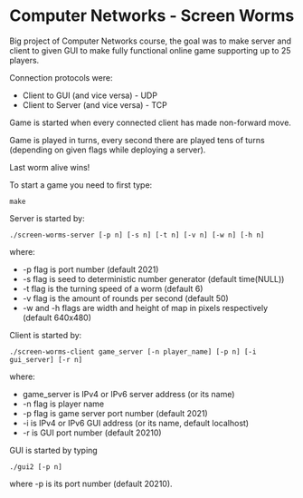 # Computer Networks - Screen Worms

Big project of Computer Networks course, the goal was to make server and client to given GUI to make fully functional online game supporting up to 25 players.

Connection protocols were:
- Client to GUI (and vice versa) - UDP
- Client to Server (and vice versa) - TCP

Game is started when every connected client has made non-forward move.

Game is played in turns, every second there are played tens of turns (depending on given flags while deploying a server).

Last worm alive wins!

To start a game you need to first type:

```
make
```

Server is started by:

```
./screen-worms-server [-p n] [-s n] [-t n] [-v n] [-w n] [-h n]
```

where:
- -p flag is port number (default 2021)
- -s flag is seed to deterministic number generator (default time(NULL))
- -t flag is the turning speed of a worm (default 6)
- -v flag is the amount of rounds per second (default 50)
- -w and -h flags are width and height of map in pixels respectively (default 640x480)

Client is started by:

```
./screen-worms-client game_server [-n player_name] [-p n] [-i gui_server] [-r n]
```

where:
- game_server is IPv4 or IPv6 server address (or its name)
- -n flag is player name
- -p flag is game server port number (default 2021)
- -i is IPv4 or IPv6 GUI address (or its name, default localhost)
- -r is GUI port number (default 20210)

GUI is started by typing 

```
./gui2 [-p n]
```

where -p is its port number (default 20210).